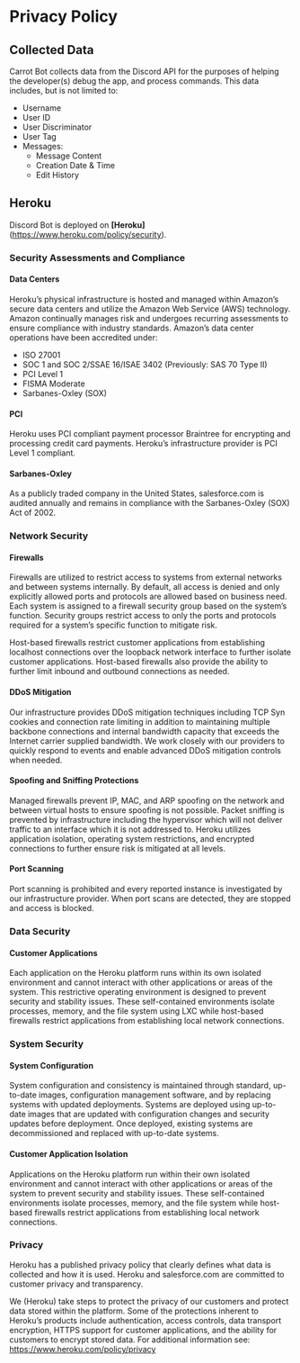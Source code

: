 # Privacy Policy

## Collected Data

Carrot Bot collects data from the Discord API for the purposes of helping the developer(s) debug the app, and process commands. This data includes, but is not limited to:

* Username
* User ID
* User Discriminator
* User Tag
* Messages:
  * Message Content
  * Creation Date & Time
  * Edit History

## Heroku

Discord Bot is deployed on **[Heroku]**(https://www.heroku.com/policy/security).

### Security Assessments and Compliance

#### Data Centers

Heroku’s physical infrastructure is hosted and managed within Amazon’s secure data centers and utilize the Amazon Web Service (AWS) technology. Amazon continually manages risk and undergoes recurring assessments to ensure compliance with industry standards. Amazon’s data center operations have been accredited under:

* ISO 27001
* SOC 1 and SOC 2/SSAE 16/ISAE 3402 (Previously: SAS 70 Type II)
* PCI Level 1
* FISMA Moderate
* Sarbanes-Oxley (SOX)

#### PCI

Heroku uses PCI compliant payment processor Braintree for encrypting and processing credit card payments. Heroku’s infrastructure provider is PCI Level 1 compliant.

#### Sarbanes-Oxley

As a publicly traded company in the United States, salesforce.com is audited annually and remains in compliance with the Sarbanes-Oxley (SOX) Act of 2002.

### Network Security

#### Firewalls

Firewalls are utilized to restrict access to systems from external networks and between systems internally. By default, all access is denied and only explicitly allowed ports and protocols are allowed based on business need.  Each system is assigned to a firewall security group based on the system’s function. Security groups restrict access to only the ports and protocols required for a system’s specific function to mitigate risk.

Host-based firewalls restrict customer applications from establishing localhost connections over the loopback network interface to further isolate customer applications. Host-based firewalls also provide the ability to further limit inbound and outbound connections as needed.

#### DDoS Mitigation

Our infrastructure provides DDoS mitigation techniques including TCP Syn cookies and connection rate limiting in addition to maintaining multiple backbone connections and internal bandwidth capacity that exceeds the Internet carrier supplied bandwidth.  We work closely with our providers to quickly respond to events and enable advanced DDoS mitigation controls when needed.

#### Spoofing and Sniffing Protections

Managed firewalls prevent IP, MAC, and ARP spoofing on the network and between virtual hosts to ensure spoofing is not possible. Packet sniffing is prevented by infrastructure including the hypervisor which will not deliver traffic to an interface which it is not addressed to.  Heroku utilizes application isolation, operating system restrictions, and encrypted connections to further ensure risk is mitigated at all levels.

#### Port Scanning

Port scanning is prohibited and every reported instance is investigated by our infrastructure provider.  When port scans are detected, they are stopped and access is blocked.

### Data Security

#### Customer Applications

Each application on the Heroku platform runs within its own isolated environment and cannot interact with other applications or areas of the system. This restrictive operating environment is designed to prevent security and stability issues.  These self-contained environments isolate processes, memory, and the file system using LXC while host-based firewalls restrict applications from establishing local network connections.

### System Security

#### System Configuration

System configuration and consistency is maintained through standard, up-to-date images, configuration management software, and by replacing systems with updated deployments. Systems are deployed using up-to-date images that are updated with configuration changes and security updates before deployment. Once deployed, existing systems are decommissioned and replaced with up-to-date systems.

#### Customer Application Isolation

Applications on the Heroku platform run within their own isolated environment and cannot interact with other applications or areas of the system to prevent security and stability issues.  These self-contained environments isolate processes, memory, and the file system while host-based firewalls restrict applications from establishing local network connections.

### Privacy

Heroku has a published privacy policy that clearly defines what data is collected and how it is used. Heroku and salesforce.com are committed to customer privacy and transparency.

We (Heroku) take steps to protect the privacy of our customers and protect data stored within the platform. Some of the protections inherent to Heroku’s products include authentication, access controls, data transport encryption, HTTPS support for customer applications, and the ability for customers to encrypt stored data. For additional information see: https://www.heroku.com/policy/privacy